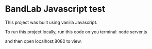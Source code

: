 # BandLab Javascript test

This project was built using vanilla Javascript.

To run this project locally, run this code on you terminal:
node server.js

and then open localhost:8080 to view.
